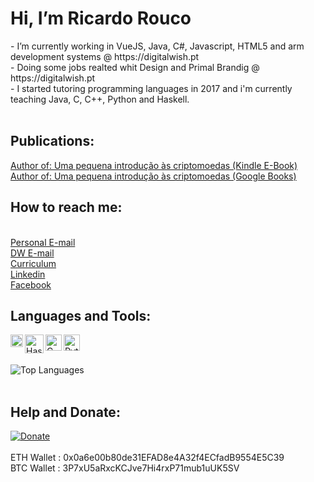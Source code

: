 <h1>Hi, I’m Ricardo Rouco</h1>
-  I’m currently working in VueJS, Java, C#, Javascript, HTML5 and arm development systems @ https://digitalwish.pt</br>
-  Doing some jobs realted whit Design and Primal Brandig @ https://digitalwish.pt</br>
-  I started tutoring programming languages in 2017 and i'm currently teaching Java, C, C++, Python and Haskell.</br></br>

<h2>Publications:</h2>
<a href="https://www.amazon.com/dp/B0B65XQCZ7/ref=tsm_1_fb_lk">Author of: Uma pequena introdução às criptomoedas (Kindle E-Book)</a> <br>
<a href="https://play.google.com/store/books/details?id=ZCJ6EAAAQBAJ">Author of: Uma pequena introdução às criptomoedas (Google Books)</a>

<h2>How to reach me:</h2> </br> 
<a href="mailto:Ricardo.rouco@gmail.com">Personal E-mail</a> </br>
<a href="mailto:Ricardo.rouco@digitalwish.com">DW E-mail</a> </br>
<a href="https://digitalwish.pt/CVRicardo/">Curriculum</a> </br>
<a href="https://www.linkedin.com/in/ricardo-rouco-57420b37/">Linkedin</a> </br>
<a href="https://www.facebook.com/ricardo.rouco.5/">Facebook</a> </br>



<h2>Languages and Tools:</h2>
<img align="left" alt="Haskell" width="20px" src="https://upload.wikimedia.org/wikipedia/en/thumb/3/30/Java_programming_language_logo.svg/182px-Java_programming_language_logo.svg.png">
<img align="left" alt="Haskell" width="30px" src="https://iconape.com/wp-content/files/hc/371044/svg/371044.svg">
<img align="left" alt="C" width="26px" src="https://upload.wikimedia.org/wikipedia/commons/thumb/1/18/C_Programming_Language.svg/1853px-C_Programming_Language.svg.png">
<img align="left" alt="Python" width="26px" src="https://upload.wikimedia.org/wikipedia/commons/thumb/c/c3/Python-logo-notext.svg/640px-Python-logo-notext.svg.png">
</br>
</br>

![Top Languages](https://github-readme-stats.vercel.app/api/top-langs/?username=ricardodsr&layout=compact&theme=nord&hide_border=true) </br> </br>


<h2>Help and Donate:</h2>

[![Donate](https://img.shields.io/badge/Donate-PayPal-green.svg)](https://www.paypal.com/donate/?business=ZD833JVFNGP6E&no_recurring=0&item_name=Continue+sharing+and+development+free+code+for+community.&currency_code=EUR)
</br></br>
ETH Wallet : 0x0a6e00b80de31EFAD8e4A32f4ECfadB9554E5C39</br>
BTC Wallet : 3P7xU5aRxcKCJve7Hi4rxP71mub1uUK5SV</br>






